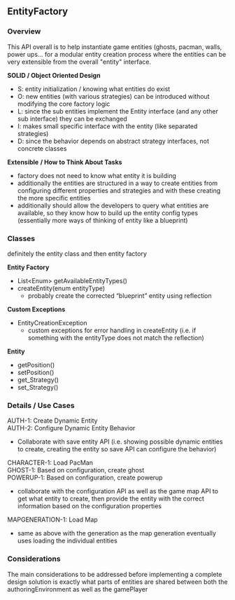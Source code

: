 ## EntityFactory

### Overview

This API overall is to help instantiate game entities (ghosts, pacman, walls, power ups... for a modular entity creation process where the entities can be very extensible from the overall "entity" interface.

**SOLID / Object Oriented Design**

- S: entity initialization / knowing what entities do exist  
- O: new entities (with various strategies) can be introduced without modifying the core factory logic  
- L: since the sub entities implement the Entity interface (and any other sub interface) they can be exchanged  
- I: makes small specific interface with the entity (like separated strategies)  
- D: since the behavior depends on abstract strategy interfaces, not concrete classes

**Extensible**  **/ How to Think About Tasks**

- factory does not need to know what entity it is building  
- additionally the entities are structured in a way to create entities from configuring different properties and strategies and with these creating the more specific entities  
- additionally should allow the developers to query what entities are available, so they know how to build up the entity config types (essentially more ways of thinking of entity like a blueprint)

### Classes

definitely the entity class and then entity factory

**Entity Factory**

- List\<Enum\> getAvailableEntityTypes()  
- createEntity(enum entityType)  
  - probably create the corrected “blueprint” entity using reflection

**Custom Exceptions**

- EntityCreationException  
  - custom exceptions for error handling in createEntity (i.e. if something with the entityType does not match the reflection)

**Entity**

- getPosition()  
- setPosition()  
- get\_Strategy()  
- set\_Strategy()

### Details / Use Cases

AUTH-1: Create Dynamic Entity  
AUTH-2: Configure Dynamic Entity Behavior

- Collaborate with save entity API (i.e. showing possible dynamic entities to create, creating the entity so save API can configure the behavior)

CHARACTER-1: Load PacMan  
GHOST-1: Based on configuration, create ghost  
POWERUP-1: Based on configuration, create powerup

- collaborate with the configuration API as well as the game map API to get what entity to create, then provide the entity with the correct information based on the configuration properties

MAPGENERATION-1: Load Map

- same as above with the generation as the map generation eventually uses loading the individual entities

### Considerations

The main considerations to be addressed before implementing a complete design solution is exactly what parts of entities are shared between both the authoringEnvironment as well as the gamePlayer

